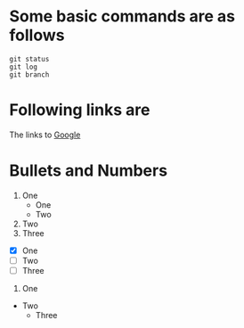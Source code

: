 # Some basic commands are as follows
```
git status
git log
git branch
```
# Following links are 
The links to [Google](http://www.google.com)
# Bullets and Numbers
1. One
   * One
   * Two
2. Two
3. Three

- [x] One
- [ ] Two
- [ ] Three

1. One
  - Two
    - Three
